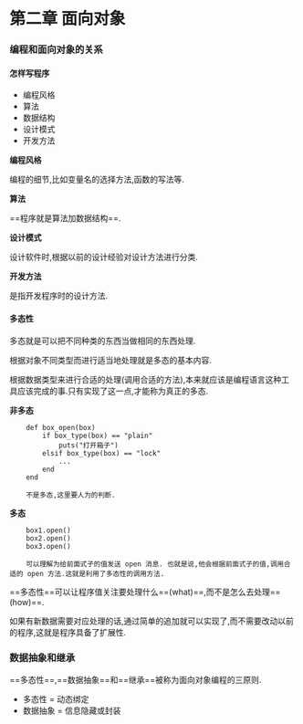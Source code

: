 # 第二章 面向对象

### 编程和面向对象的关系

#### 怎样写程序

* 编程风格
* 算法
* 数据结构
* 设计模式
* 开发方法

**编程风格**

编程的细节,比如变量名的选择方法,函数的写法等.

**算法**

==程序就是算法加数据结构==.

**设计模式**

设计软件时,根据以前的设计经验对设计方法进行分类.

**开发方法**

是指开发程序时的设计方法.

#### 多态性

多态就是可以把不同种类的东西当做相同的东西处理.

根据对象不同类型而进行适当地处理就是多态的基本内容.

根据数据类型来进行合适的处理(调用合适的方法),本来就应该是编程语言这种工具应该完成的事.只有实现了这一点,才能称为真正的多态.

**非多态**

		def box_open(box)
			if box_type(box) == "plain"
				puts("打开箱子")
			elsif box_type(box) == "lock"
				...
			end
		end
		
		不是多态,这里要人为的判断.
		
**多态**

		box1.open() 
		box2.open()
		box3.open()
		
		可以理解为给前面式子的值发送 open 消息. 也就是说,他会根据前面式子的值,调用合适的 open 方法.这就是利用了多态性的调用方法.
		

==多态性==可以让程序值关注要处理什么==(what)==,而不是怎么去处理==(how)==.

如果有新数据需要对应处理的话,通过简单的追加就可以实现了,而不需要改动以前的程序,这就是程序具备了扩展性.

### 数据抽象和继承

==多态性==,==数据抽象==和==继承==被称为面向对象编程的三原则.

* 多态性 = 动态绑定
* 数据抽象 = 信息隐藏或封装
		
		



